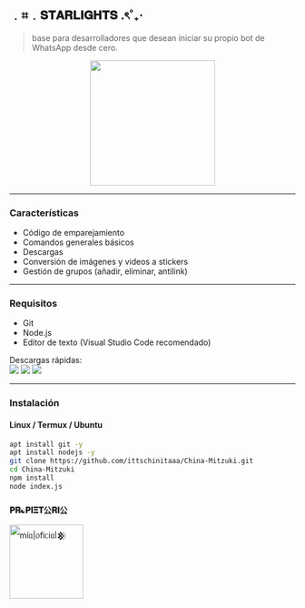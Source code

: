 ## ﹒⌗﹒𝐒𝐓𝐀𝐑𝐋𝐈𝐆𝐇𝐓𝐒 .ৎ˚₊‧ 
> base para desarrolladores que desean iniciar su propio bot de WhatsApp desde cero.

<p align="center">
  <img src="https://files.catbox.moe/sklz18.png" width="220px"/>
</p>
  

---

### Características

- Código de emparejamiento
- Comandos generales básicos 
- Descargas 
- Conversión de imágenes y videos a stickers  
- Gestión de grupos (añadir, eliminar, antilink)  

---

### Requisitos

- Git  
- Node.js
- Editor de texto (Visual Studio Code recomendado)  

Descargas rápidas:  
<a href="https://git-scm.com/downloads"><img src="https://img.shields.io/badge/Git-0f172a?style=flat&logo=git&logoColor=ef4444"></a>
<a href="https://nodejs.org/en/download"><img src="https://img.shields.io/badge/Node.js-1e3a8a?style=flat&logo=nodedotjs&logoColor=white"></a>
<a href="https://code.visualstudio.com/"><img src="https://img.shields.io/badge/VSCode-2563eb?style=flat&logo=visual-studio-code&logoColor=white"></a>

---

### Instalación

#### Linux / Termux / Ubuntu

```bash
apt install git -y
apt install nodejs -y
git clone https://github.com/ittschinitaaa/China-Mitzuki.git
cd China-Mitzuki
npm install
node index.js
```
### **`𝐏𝐑☯︎𝐏𝐈𝚵𝐓公𝐑𝐈公`**
<a
href="https://github.com/ittschinitaaa"><img src="https://github.com/ittschinitaaa.png" width="130" height="130" alt="
mі́ᥲ|᥆𝖿іᥴіᥲᥣ𒆜"/></a>
